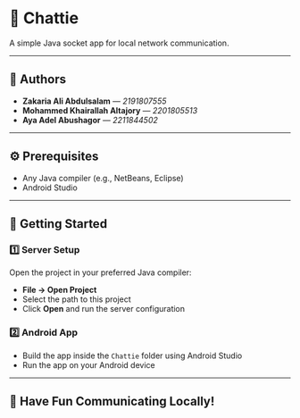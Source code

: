 # 🌟 Chattie

A simple Java socket app for local network communication.

---

## 👥 Authors

- **Zakaria Ali Abdulsalam** — *2191807555*
- **Mohammed Khairallah Altajory** — *2201805513*
- **Aya Adel Abushagor** — *2211844502*

---

## ⚙️ Prerequisites

- Any Java compiler (e.g., NetBeans, Eclipse)
- Android Studio

---

## 🚀 Getting Started

### 1️⃣ Server Setup

Open the project in your preferred Java compiler:
- **File → Open Project**
- Select the path to this project
- Click **Open** and run the server configuration

### 2️⃣ Android App

- Build the app inside the `Chattie` folder using Android Studio
- Run the app on your Android device

---

## 🎉 Have Fun Communicating Locally!

